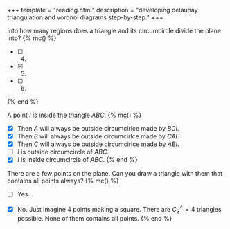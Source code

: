 +++
template = "reading.html"
description = "developing delaunay triangulation and voronoi diagrams step-by-step."
+++

Into how many regions does a triangle and its circumcircle divide the plane into?
{% mc() %}
- [ ] 4.
- [x] 5.
- [ ] 6.
{% end %}

A point $I$ is inside the triangle $ABC$.
{% mc() %}
- [x] Then $A$ will always be outside circumcirlce made by $BCI$.
- [x] Then $B$ will always be outside circumcirlce made by $CAI$.
- [x] Then $C$ will always be outside circumcirlce made by $ABI$.
- [ ] $I$ is outside circumcircle of $ABC$.
- [x] $I$ is inside circumcircle of $ABC$.
{% end %}

There are a few points on the plane. Can you draw a triangle with them that contains all points always?
{% mc() %}
- [ ] Yes.
- [x] No.
Just imagine 4 points making a square. There are $C_3^4 = 4$ triangles possible. None of them contains all points.
{% end %}



